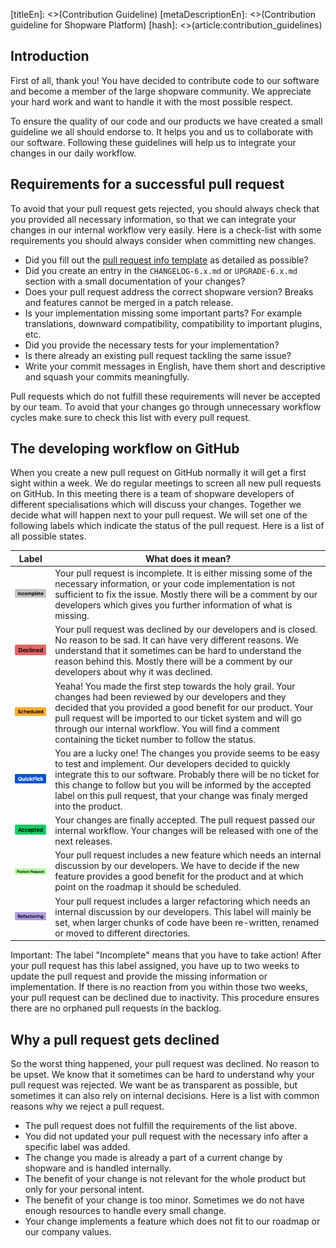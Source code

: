 [titleEn]: <>(Contribution Guideline)
[metaDescriptionEn]: <>(Contribution guideline for Shopware Platform)
[hash]: <>(article:contribution_guidelines)

## Introduction
First of all, thank you!
You have decided to contribute code to our software and become a member of the large shopware community.
We appreciate your hard work and want to handle it with the most possible respect.

To ensure the quality of our code and our products we have created a small guideline we all should endorse to.
It helps you and us to collaborate with our software.
Following these guidelines will help us to integrate your changes in our daily workflow. 

## Requirements for a successful pull request
To avoid that your pull request gets rejected, you should always check that you provided all necessary information,
so that we can integrate your changes in our internal workflow very easily.
Here is a check-list with some requirements you should always consider when committing new changes.

- Did you fill out the [pull request info template](https://github.com/shopware/platform/blob/master/.github/PULL_REQUEST_TEMPLATE.md) as detailed as possible?
- Did you create an entry in the `CHANGELOG-6.x.md` or `UPGRADE-6.x.md` section with a small documentation of your changes?
- Does your pull request address the correct shopware version? Breaks and features cannot be merged in a patch release.
- Is your implementation missing some important parts? For example translations, downward compatibility, compatibility to important plugins, etc.
- Did you provide the necessary tests for your implementation?
- Is there already an existing pull request tackling the same issue?
- Write your commit messages in English, have them short and descriptive and squash your commits meaningfully.

Pull requests which do not fulfill these requirements will never be accepted by our team.
To avoid that your changes go through unnecessary workflow cycles make sure to check this list with every pull request.

## The developing workflow on GitHub
When you create a new pull request on GitHub normally it will get a first sight within a week.
We do regular meetings to screen all new pull requests on GitHub.
In this meeting there is a team of shopware developers of different specialisations which will discuss your changes.
Together we decide what will happen next to your pull request.
We will set one of the following labels which indicate the status of the pull request. Here is a list of all possible states.

| Label                                                           |   What does it mean?                                                                                                                                                                                                                                                                                                                                     |
|-----------------------------------------------------------------|----------------------------------------------------------------------------------------------------------------------------------------------------------------------------------------------------------------------------------------------------------------------------------------------------------------------------------------------------------| 
| ![GitHub label incomplete](./img/github-label-incomplete.png)   | Your pull request is incomplete. It is either missing some of the necessary information, or your code implementation is not sufficient to fix the issue. Mostly there will be a comment by our developers which gives you further information of what is missing.                                                                                        |
| ![GitHub label declined](./img/github-label-declined.png)       | Your pull request was declined by our developers and is closed. No reason to be sad. It can have very different reasons. We understand that it sometimes can be hard to understand the reason behind this. Mostly there will be a comment by our developers about why it was declined.                                                                   |
| ![GitHub label scheduled](./img/github-label-scheduled.png)     | Yeaha! You made the first step towards the holy grail. Your changes had been reviewed by our developers and they decided that you provided a good benefit for our product. Your pull request will be imported to our ticket system and will go through our internal workflow. You will find a comment containing the ticket number to follow the status. |
| ![GitHub label quickpick](./img/github-label-quickpick.png)     | You are a lucky one! The changes you provide seems to be easy to test and implement. Our developers decided to quickly integrate this to our software. Probably there will be no ticket for this change to follow but you will be informed by the accepted label on this pull request, that your change was finaly merged into the product.                                                                                                                                                                                 |
| ![GitHub label accepted](./img/github-label-accepted.png)       | Your changes are finally accepted. The pull request passed our internal workflow. Your changes will be released with one of the next releases.                                                                                                                                                                                                           |
| ![GitHub label feature request](./img/github-label-feature.png) | Your pull request includes a new feature which needs an internal discussion by our developers. We have to decide if the new feature provides a good benefit for the product and at which point on the roadmap it should be scheduled. |
| ![GitHub label refactoring](./img/github-label-refactoring.png) | Your pull request includes a larger refactoring which needs an internal discussion by our developers. This label will mainly be set, when larger chunks of code have been re-written, renamed or moved to different directories. |

<div class="alert is--warning">
    Important: The label "Incomplete" means that you have to take action! After your pull request has this label assigned, you have up to two weeks to update the pull request and provide the missing information or implementation. If there is no reaction from you within those two weeks, your pull request can be declined due to inactivity. This procedure ensures there are no orphaned pull requests in the backlog.
</div>

## Why a pull request gets declined
So the worst thing happened, your pull request was declined. No reason to be upset. We know that it sometimes can be hard to understand why your pull request was rejected. We want be as transparent as possible, but sometimes it can also rely on internal decisions. Here is a list with common reasons why we reject a pull request.

- The pull request does not fulfill the requirements of the list above.
- You did not updated your pull request with the necessary info after a specific label was added.
- The change you made is already a part of a current change by shopware and is handled internally.
- The benefit of your change is not relevant for the whole product but only for your personal intent.
- The benefit of your change is too minor. Sometimes we do not have enough resources to handle every small change.
- Your change implements a feature which does not fit to our roadmap or our company values.
